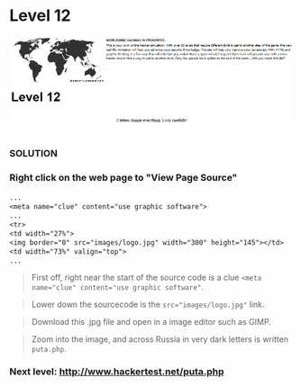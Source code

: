 # Level 12

![Alt text](level12.PNG?raw=true)

#
### SOLUTION
 
### Right click on the web page to "View Page Source"

	...
	<meta name="clue" content="use graphic software">
	...
	<tr>
	<td width="27%">
	<img border="0" src="images/logo.jpg" width="300" height="145"></td>
	<td width="73%" valign="top">
	...

> First off, right near the start of the source code is a clue `<meta name="clue" content="use graphic software"`.

> Lower down the sourcecode is the `src="images/logo.jpg"` link.

> Download this .jpg file and open in a image editor such as GIMP.

> Zoom into the image, and across Russia in very dark letters is written `puta.php`.

### Next level: http://www.hackertest.net/puta.php
